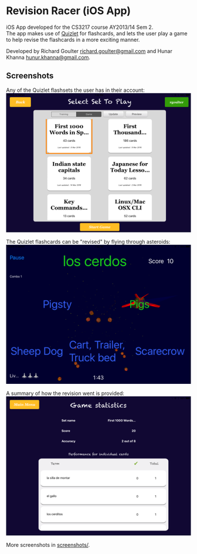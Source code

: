 # Revision Racer (iOS App)

iOS App developed for the CS3217 course AY2013/14 Sem 2.  
The app makes use of [Quizlet](https://quizlet.com/) for flashcards,
and lets the user play a game to help revise the flashcards in a more exciting
manner.

Developed by Richard Goulter <richard.goulter@gmail.com> and Hunar Khanna <hunur.khanna@gmail.com>.

## Screenshots

Any of the Quizlet flashsets the user has in their account:  
![](https://github.com/rgoulter/revision-racer/raw/master/screenshots/screen3_loggedin.png)

The Quizlet flashcards can be "revised" by flying through asteroids:  
![](https://github.com/rgoulter/revision-racer/raw/master/screenshots/screen6_game2.png)

A summary of how the revision went is provided:  
![](https://github.com/rgoulter/revision-racer/raw/master/screenshots/screen8_gamesummary.png)

More screenshots in [screenshots/](https://github.com/rgoulter/revision-racer/tree/master/screenshots).
